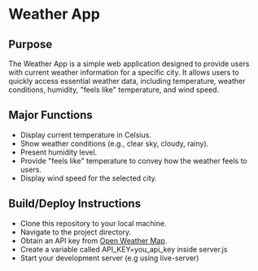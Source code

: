 # Weather App

## Purpose

The Weather App is a simple web application designed to provide users with current weather information for a specific city. It allows users to quickly access essential weather data, including temperature, weather conditions, humidity, "feels like" temperature, and wind speed.

## Major Functions

- Display current temperature in Celsius.
- Show weather conditions (e.g., clear sky, cloudy, rainy).
- Present humidity level.
- Provide "feels like" temperature to convey how the weather feels to users.
- Display wind speed for the selected city.

## Build/Deploy Instructions

- Clone this repository to your local machine.
- Navigate to the project directory.
- Obtain an API key from [Open Weather Map](https://openweathermap.org/).
- Create a variable called API_KEY=you_api_key inside server.js
- Start your development server (e.g using live-server)

